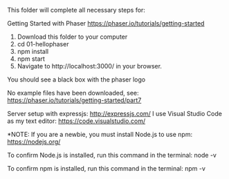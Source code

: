 This folder will complete all necessary steps for:

Getting Started with Phaser
https://phaser.io/tutorials/getting-started

1) Download this folder to your computer
2) cd 01-hellophaser
3) npm install
4) npm start
5) Navigate to http://localhost:3000/ in your browser.

You should see a black box with the phaser logo

No example files have been downloaded, see:
https://phaser.io/tutorials/getting-started/part7

Server setup with expressjs:  http://expressjs.com/
I use Visual Studio Code as my text editor:  https://code.visualstudio.com/

*NOTE: If you are a newbie, you must install Node.js to use npm:  https://nodejs.org/

To confirm Node.js is installed, run this command in the terminal:
node -v

To confirm npm is installed, run this command in the terminal:
npm -v
